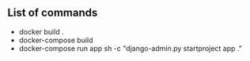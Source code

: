 ## List of commands
- docker build .
- docker-compose build
- docker-compose run app sh -c "django-admin.py startproject app ."